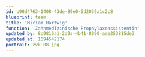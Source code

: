 ```yaml
---
id: b90d4763-1408-43de-89e0-5d2039a1c2c8
blueprint: team
title: 'Miriam Hartwig'
function: 'Zahnmedizinische Prophylaxeassistentin'
updated_by: 8c9816a1-2d9a-4b41-8090-aae253815de3
updated_at: 1694542174
portrait: zvk_08.jpg
---
```

